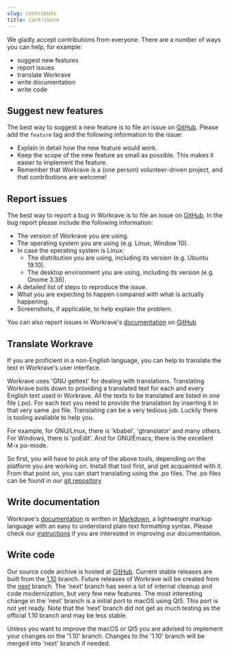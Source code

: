 ```yaml
---
slug: contribute
title: Contribute
---
```


We gladly accept contributions from everyone. There are a number of ways you can help, for example:

- suggest new features
- report issues
- translate Workrave
- write documentation
- write code

## Suggest new features

The best way to suggest a new feature is to file an issue on [GitHub](https://github.com/rcaelers/workrave/issues).
Please add the `feature` tag and the following information to the issue:

- Explain in detail how the new feature would work.
- Keep the scope of the new feature as small as possible. This makes it easier to implement the feature.
- Remember that Workrave is a (one person) volunteer-driven project, and that contributions are welcome!

## Report issues

The best way to report a bug in Workrave is to file an issue on [GitHub](https://github.com/rcaelers/workrave/issues).
In the bug report please include the following information:

- The version of Workrave you are using.
- The operating system you are using (e.g. Linux, Window 10).
- In case the operating system is Linux:
  - The distribution you are using, including its version (e.g. Ubuntu 19.10).
  - The desktop environment you are using, including its version (e.g. Gnome 3.36).
- A detailed list of steps to reproduce the issue.
- What you are expecting to happen compared with what is actually happening.
- Screenshots, if applicable, to help explain the problem.

You can also report issues in Workrave's [documentation](/docs) on [GitHub](https://github.com/rcaelers/workrave-website/issues)

## Translate Workrave

If you are proficient in a non-English language, you can help to translate the text in Workrave's user interface.

Workrave uses 'GNU gettext' for dealing with translations.
Translating Workrave boils down to providing a translated text for each and every English text used in Workrave.
All the texts to be translated are listed in one file (.po). For each text you need to provide the translation by inserting it in that very same .po file.
Translating can be a very tedious job. Luckily there is tooling available to help you.

For example, for GNU/Linux, there is 'kbabel', 'gtranslator' and many others. For Windows, there is 'poEdit'.
And for GNU/Emacs, there is the excellent M-x po-mode.

So first, you will have to pick any of the above tools, depending on the platform you are working on.
Install that tool first, and get acquainted with it. From that point on, you can start translating using the .po files.
The .po files can be found in our [git repository](http://github.com/rcaelers/workrave/blob/master/po/)

## Write documentation

Workrave's [documentation](/docs) is written in [Markdown](https://en.wikipedia.org/wiki/Markdown), a lightweight markup language with an easy to understand plain text formatting syntax.
Please check our [instructions](/contribute-docs) if you are interested in improving our documentation.

## Write code

Our source code archive is hosted at [GitHub](http://github.com/rcaelers/workrave).
Current stable releases are built from the [1.10](https://github.com/rcaelers/workrave/commits/branch_v1_10) branch.
Future releases of Workrave will be created from the [next](https://github.com/rcaelers/workrave/commits/next) branch.
The ‘next’ branch has seen a lot of internal cleanup and code modernization, but very few new features.
The most interesting change in the ‘next’ branch is a initial port to macOS using Qt5. This port is not yet ready.
Note that the ‘next’ branch did not get as much testing as the official 1.10 branch and may be less stable.

Unless you want to improve the macOS or Qt5 you are advised to implement your changes on the '1.10' branch.
Changes to the '1.10' branch will be merged into 'next' branch if needed.
